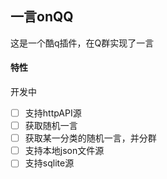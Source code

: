 ## 一言onQQ
这是一个酷q插件，在Q群实现了一言

#### 特性
开发中

- [ ] 支持httpAPI源
- [ ] 获取随机一言
- [ ] 获取某一分类的随机一言，并分群
- [ ] 支持本地json文件源
- [ ] 支持sqlite源
